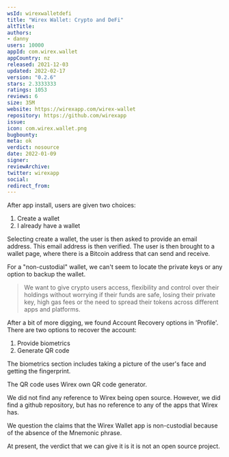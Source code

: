 ```yaml
---
wsId: wirexwalletdefi
title: "Wirex Wallet: Crypto and DeFi"
altTitle: 
authors:
- danny
users: 10000
appId: com.wirex.wallet
appCountry: nz
released: 2021-12-03
updated: 2022-02-17
version: "0.2.6"
stars: 2.3333333
ratings: 1053
reviews: 6
size: 35M
website: https://wirexapp.com/wirex-wallet
repository: https://github.com/wirexapp
issue: 
icon: com.wirex.wallet.png
bugbounty: 
meta: ok
verdict: nosource
date: 2022-01-09
signer: 
reviewArchive:
twitter: wirexapp
social:
redirect_from:
---
```


After app install, users are given two choices:

1. Create a wallet 
2. I already have a wallet  

Selecting create a wallet, the user is then asked to provide an email address. This email address is then verified. The user is then brought to a wallet page, where there is a Bitcoin address that can send and receive.

For a "non-custodial" wallet, we can't seem to locate the private keys or any option to backup the wallet.

> We want to give crypto users access, flexibility and control over their holdings without worrying if their funds are safe, losing their private key, high gas fees or the need to spread their tokens across different apps and platforms.

After a bit of more digging, we found Account Recovery options in 'Profile'. There are two options to recover the account:

1. Provide biometrics
2. Generate QR code

The biometrics section includes taking a picture of the user's face and getting the fingerprint.

The QR code uses Wirex own QR code generator. 

We did not find any reference to Wirex being open source. However, we did find a github repository, but has no reference to any of the apps that Wirex has. 

We question the claims that the Wirex Wallet app is non-custodial because of the absence of the Mnemonic phrase. 

At present, the verdict that we can give it is it is not an open source project.




